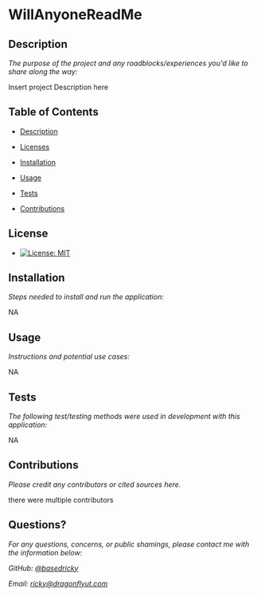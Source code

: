 
  
  # WillAnyoneReadMe
  

  ## Description

  *The purpose of the project and any roadblocks/experiences you'd like to share along the way:*

  Insert project Description here

  
  ## Table of Contents
 
  * [Description](#description)

  * [Licenses](#licenses)  

  * [Installation](#installation)  

  * [Usage](#usage)  

  * [Tests](#tests)
  
  * [Contributions](#contributions)
  
  ## License
  
  * [![License: MIT](https://img.shields.io/badge/License-MIT-yellow.svg)](https://opensource.org/licenses/MIT)
  
  
  ## Installation
  
  *Steps needed to install and run the application:*
  
  NA
  
  ## Usage 
  
  *Instructions and potential use cases:*
  
  NA
  
  ## Tests 
  
  *The following test/testing methods were used in development with this application:*
  
  NA
  
  ## Contributions
  
  *Please credit any contributors or cited sources here.*
  
  there were multiple contributors
   
  ## Questions?
   
  *For any questions, concerns, or public shamings, please contact me with the information below:*
 
  *GitHub: [@basedricky](www.github.com/basedricky)*
    
  *Email: ricky@dragonflyut.com*
  